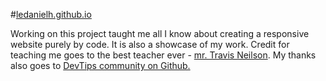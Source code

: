 #[ledanielh.github.io](https://ledanielh.github.io)
<p>Working on this project taught me all I know about creating a responsive website purely by code. It is also a showcase of my work. Credit for teaching me goes to the best teacher ever - <a href="http://travisneilson.com/#about" target="_blank">mr. Travis Neilson</a>. My thanks also goes to <a href="https://github.com/DevTips" target="_blank">DevTips community on Github.</a></p>
